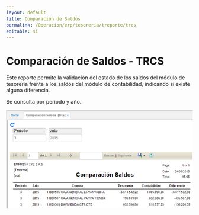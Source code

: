 ```yaml
---
layout: default
title: Comparación de Saldos
permalink: /Operacion/erp/tesoreria/treporte/trcs
editable: si
---
```


# Comparación de Saldos - TRCS

Este reporte permite la validación del estado de los saldos del módulo de tesorería frente a los saldos del módulo de contabilidad, indicando si existe alguna diferencia.

Se consulta por periodo y año.


![](TRCS.png)







